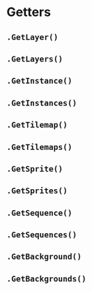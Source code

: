 # Getters

## `.GetLayer()`

## `.GetLayers()`

## `.GetInstance()`

## `.GetInstances()`

## `.GetTilemap()`

## `.GetTilemaps()`

## `.GetSprite()`

## `.GetSprites()`

## `.GetSequence()`

## `.GetSequences()`

## `.GetBackground()`

## `.GetBackgrounds()`
